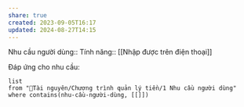 ```yaml
---
share: true
created: 2023-09-05T16:17
updated: 2024-08-27T14:15
---
```

Nhu cầu người dùng::
Tính năng:: [[Nhập được trên điện thoại]]

Đáp ứng cho nhu cầu:
```dataview
list
from "📜Tài nguyên/Chương trình quản lý tiền/1 Nhu cầu người dùng" 
where contains(nhu-cầu-người-dùng, [[]])
```
